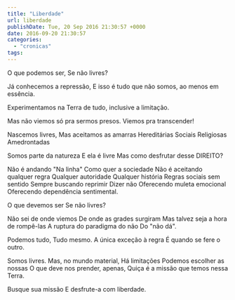 ```yaml
---
title: "Liberdade"
url: liberdade
publishDate: Tue, 20 Sep 2016 21:30:57 +0000
date: 2016-09-20 21:30:57
categories: 
  - "cronicas"
tags: 
---
```

O que podemos ser,
Se não livres?

Já conhecemos a repressão,
E isso é tudo que não somos,
ao menos em essência.<!--more-->

Experimentamos na Terra de tudo,
inclusive a limitação.

Mas não viemos só pra sermos presos.
Viemos pra transcender!

Nascemos livres,
Mas aceitamos as amarras
Hereditárias
Sociais
Religiosas
Amedrontadas

Somos parte da natureza
E ela é livre
Mas como desfrutar desse
DIREITO?

Não é andando
"Na linha"
Como quer a sociedade
Não é aceitando qualquer regra
Qualquer autoridade
Qualquer história
Regras sociais sem sentido
Sempre buscando reprimir
Dizer não
Oferecendo muleta emocional
Oferecendo dependência sentimental.

O que devemos ser
Se não livres?

Não sei de onde viemos
De onde as grades surgiram
Mas talvez seja a hora de rompê-las
A ruptura do paradigma do não
Do "não dá".

Podemos tudo,
Tudo mesmo.
A única exceção à regra
É quando se fere o outro.

Somos livres.
Mas, no mundo material,
Há limitações
Podemos escolher as nossas
O que deve nos prender, apenas,
Quiça é a missão que temos nessa
Terra.

Busque sua missão
E desfrute-a com liberdade.
